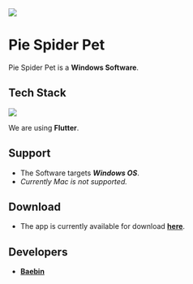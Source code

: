 <img src="https://capsule-render.vercel.app/api?type=waving&height=300&color=gradient&text=Pie%20Spider%20Pet&reversal=false&textBg=false&section=header&descAlign=50&animation=twinkling" />

# Pie Spider Pet
Pie Spider Pet is a **Windows Software**.

## Tech Stack
<img src="https://img.shields.io/badge/Flutter-02569B?style=for-the-badge&logo=Flutter&logoColor=white">

We are using **Flutter**.

## Support
- The Software targets ***Windows OS***.
- *Currently Mac is not supported.*

## Download
- The app is currently available for download [**here**](https://github.com/Baebin/PieSpiderPet/releases).

## Developers
- [**Baebin**](https://github.com/Baebin)
